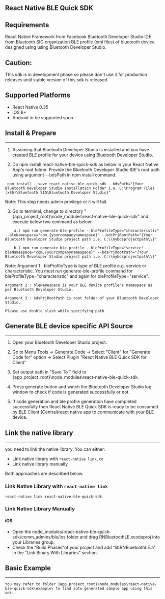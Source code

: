 ## React Native BLE Quick SDK

## Requirements
React Native Framework from Facebook
Bluetooth Developer Studio IDE from Bluetooth SIG organization
BLE profile (xml files) of bluetooth device designed using using Bluetooth Developer Studio.

## Caution: 
This sdk is in development phase so please don't use it for production releases until stable version of this sdk is released. 


## Supported Platforms
- React Native 0.35
- iOS 8+ 
- Android to be supported soon. 



## Install & Prepare
---------------------
1. Assuming that Bluetooth Developer Studio is installed and you have created BLE profile for your device using Bluetooth Developer Studio.

2. Do npm install react-native-ble-quick-sdk as below in your React Native App's root folder. Provide the Bluetooth Developer Studio IDE's root path using argument --bdsPath in npm install command.

```shell
 npm install --save react-native-ble-quick-sdk --bdsPath="{Your Bluetooth Developer Studio Installation Folder i.e. C:\Program Files (x86)\Bluetooth SIG\Bluetooth Developer Studio}" 
```

Note: This step needs admin privilege or it will fail.
 
3. Go to terminal, change to directory "{app_project_root}\node_modules\react-native-ble-quick-sdk\" and execute below two command as below: 

```shell
	a.) npm run generate-ble-profile --bleProfileType="characteristic" --bleNamespace="com.{yourcompanynamespace}" --bdsPrjRootPath="{Your Bluetooth Developer Studio project path i.e. C:\\mybdsprojectpath\\}"

	b.) npm run generate-ble-profile --bleProfileType="service" --bleNamespace="com.{yourcompanynamespace}" --bdsPrjRootPath="{Your Bluetooth Developer Studio project path i.e. C:\\mybdsprojectpath\\}"
```

Note: 
	Argument 1 : bleProfileType is type of BLE profile e.g. service or characteristic. You must run generate-ble-profile command
				 for bleProfileType="characteristic" and again for bleProfileType="service".
				 
	Argument 2 : bleNamespace is your BLE device profile's namespace as per Bluetooth Developer Studio.

	Argument 3 : bdsPrjRootPath is root folder of your Bluetooth Developer Studio.
	
	Please use double slash while specifying path.

	
## Generate BLE device specific API Source
------------------------------------------
	
1. Open your Bluetooth Developer Studio project.

2. Go to Menu Tools -> Generate Code -> Select "Client" for "Generate Code for" option -> Select Plugin "React Native BLE Quick SDK for Client"

3. Set output path in "Save To " field to {app_project_root}\node_modules\react-native-ble-quick-sdk\.

4. Press generate button and watch the Bluetooth Developer Studio log window to check if code is generated successfully or not.

5. If code generation and ble profile generation have completed successfully then React Native BLE Quick SDK is ready to be consumed by BLE Client (Central)react native app to communicate with your BLE device.

## Link the native library
---------------------------
you need to link the native library. You can either:
* Link native library with `react-native link`, or
* Link native library manually

Both approaches are described below.

### Link Native Library with `react-native link`

```shell
react-native link react-native-ble-quick-sdk
```

### Link Native Library Manually

#### iOS
- Open the node_modules/react-native-ble-quick-sdk/comm_admins/ble/ios folder and drag RNBluetoothLE.xcodeproj into your Libraries group.
- Check the "Build Phases"of your project and add "libRNBluetoothLE.a" in the "Link Binary With Libraries" section.


## Basic Example
-----------------
	You may refer to folder {app_project_root}\node_modules\react-native-ble-quick-sdk\example\ to find auto generated sample app using this sdk.
